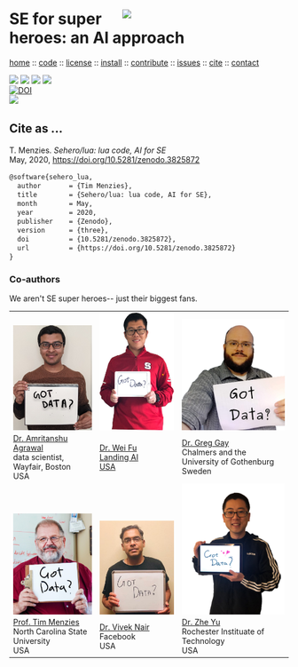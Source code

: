 <a class=sehero name=top> 
<p><img align=right width=300
src="https://cdn.pixabay.com/photo/2019/08/01/21/40/spiderman-4378357_1280.png"></p>
<h1> SE for super heroes: an AI approach </h1> <p> <a
href="https://github.com/sehero/lua/blob/master/README.md#top">home</a> :: <a
href="https://github.com/sehero/lua">code</a> :: <a
href="https://github.com/sehero/lua/blob/master/LICENSE">license</a> :: <a
href="https://github.com/sehero/lua/blob/master/INSTALL.md#top">install</a> :: <a
href="https://github.com/sehero/lua/blob/master/CODE_OF_CONDUCT.md#top">contribute</a> :: <a
href="https://github.com/sehero/lua/issues">issues</a> :: <a
href="https://github.com/sehero/lua/blob/master/CITATION.md#top">cite</a> :: <a
href="https://github.com/sehero/lua/blob/master/CONTACT.md#top">contact</a> </p><p> 
<img src="https://img.shields.io/badge/license-mit-red">   
<img src="https://img.shields.io/badge/language-lua-orange">    
<img src="https://img.shields.io/badge/purpose-ai,se-blueviolet">  
<img src="https://img.shields.io/badge/platform-mac,*nux-informational"><br>
<a href="https://zenodo.org/badge/latestdoi/263210595"><img src="https://zenodo.org/badge/263210595.svg" alt="DOI"></a><br>
<img src="https://travis-ci.org/sehero/src.svg?branch=master"><br>  
</p>


## Cite as ...

T. Menzies. 
_Sehero/lua: lua code, AI for SE_    
May, 2020, 
https://doi.org/10.5281/zenodo.3825872

```bitex
@software{sehero_lua,
  author       = {Tim Menzies},
  title        = {Sehero/lua: lua code, AI for SE},
  month        = May,
  year         = 2020,
  publisher    = {Zenodo},
  version      = {three},
  doi          = {10.5281/zenodo.3825872},
  url          = {https://doi.org/10.5281/zenodo.3825872}
}
```

### Co-authors

We aren't SE super heroes-- just their biggest fans.

<table>
<tr>
<td valign=bottom>
<img valign=bottom align=left width=200 src="doc/etc/img/amrit.jpg">
<td valign=bottom>
<img valign=bottom align=left width=200 src="doc/etc/img/weifu.jpg">
<td valign=bottom>
<img valign=bottom align=left width=200 src="doc/etc/img/greggay.png">
</tr>
<tr>
<td>
<a href="https://www.amritanshu.us">Dr. Amritanshu Agrawal</a>
 <br> data scientist, Wayfair, Boston<br> USA
<td>
<a href="">Dr. Wei Fu<br> Landing AI<br> USA
<td>
<a href="https://greg4cr.github.io">Dr. Greg Gay</a><br> Chalmers and the University of Gothenburg<br> Sweden
</tr>
<tr>
<td valign=bottom>
<img valign=bottom align=left width=200 src="doc/etc/img/timmenzies.jpg">
<td valign=bottom>
<img valign=bottom align=left width=200 src="doc/etc/img/viveknair.jpg">
<td valign=bottom>
<img valign=bottom align=left width=200 src="doc/etc/img/zheyu.png">
</tr>
<tr>
<td>
<a href="http://menzies.us">Prof. Tim Menzies</a><br> North Carolina State University<br> USA 
<td>
<a href="http://vivekaxl.github.io">Dr. Vivek Nair</a><br>  Facebook<br> USA
<td>
<a href="http://azhe825.github.io">Dr. Zhe Yu</a><br> Rochester Instituate of Technology<br> USA
</tr>
</table>
